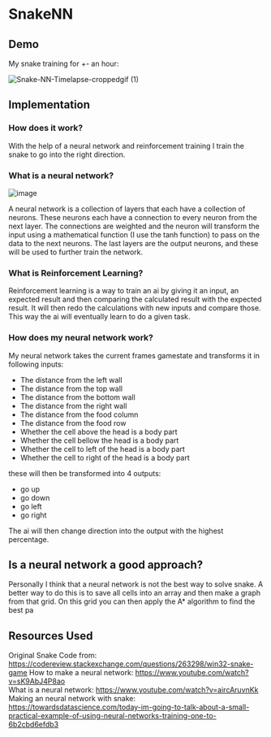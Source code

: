 # SnakeNN

## Demo
My snake training for +- an hour:

![Snake-NN-Timelapse-croppedgif (1)](https://user-images.githubusercontent.com/61042747/212101458-128a8fe1-7519-4fda-bbf6-589c762b4da5.gif)


## Implementation  

### How does it work?

With the help of a neural network and reinforcement training I train the snake to go into the right direction.

### What is a neural network?  
![image](https://user-images.githubusercontent.com/61042747/212089038-2191f0c7-07c4-4985-b106-b37ce94919a1.png)

A neural network is a collection of layers that each have a collection of neurons. These neurons each have a connection to every neuron from the next layer. The connections are weighted and the neuron will transform the input using a mathematical function (I use the tanh function) to pass on the data to the next neurons. The last layers are the output neurons, and these will be used to further train the network.


### What is Reinforcement Learning?  

Reinforcement learning is a way to train an ai by giving it an input, an expected result and then comparing the calculated result with the expected result. It will then redo the calculations with new inputs and compare those. This way the ai will eventually learn to do a given task.

### How does my neural network work?
My neural network takes the current frames gamestate and transforms it in following inputs:
 - The distance from the left wall
 - The distance from the top wall
 - The distance from the bottom wall
 - The distance from the right wall
 - The distance from the food column
 - The distance from the food row
 - Whether the cell above the head is a body part
 - Whether the cell bellow the head is a body part
 - Whether the cell to left of the head is a body part
 - Whether the cell to right of the head is a body part

 these will then be transformed into 4 outputs:
 - go up
 - go down
 - go left
 - go right

 The ai will then change direction into the output with the highest percentage. 

 ## Is a neural network a good approach?
 Personally I think that a neural network is not the best way to solve snake. A better way to do this is to save all cells into an array and then make a graph from that grid. On this grid you can then apply the A* algorithm to find the best pa


## Resources Used
Original Snake Code from: https://codereview.stackexchange.com/questions/263298/win32-snake-game
How to make a neural network: https://www.youtube.com/watch?v=sK9AbJ4P8ao  
What is a neural network: https://www.youtube.com/watch?v=aircAruvnKk  
Making an neural network with snake: https://towardsdatascience.com/today-im-going-to-talk-about-a-small-practical-example-of-using-neural-networks-training-one-to-6b2cbd6efdb3

